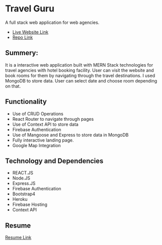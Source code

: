 # Travel Guru
A full stack web application for web agencies.

* [Live Website Link](https://travel-guru-rumi.netlify.app/)
* [Repo Link](https://github.com/abuhasanrumi/travel-guru/)

## Summery:
It is a interactive web application built with MERN Stack technologies for travel agencies with hotel booking facility. User can visit the website and book rooms for them by navigating through the travel destinations. I used MongoDB to store data. User can select date and choose room depending on that. 

## Functionality
- Use of CRUD Operations
- React Router to navigate through pages
- Use of Context API to store data
- Firebase Authentication
- Use of Mangoose and Express to store data in MongoDB
- Fully interactive landing page. 
- Google Map Integration 

## Technology and Dependencies 
- REACT.JS
- Node.JS
- Express.JS
- Firebase Authentication
- Bootstrap4
- Heroku
- Firebase Hosting
- Context API

## Resume
[Resume Link](https://drive.google.com/file/d/1JoEhI-zfcg_Qr4BKUTveHmlPvkzNoXlb/view?usp=sharing)
